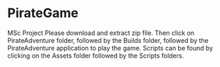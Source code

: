 # PirateGame
MSc Project
Please download and extract zip file. Then click on PirateAdventure folder, followed by the Builds folder, followed by the PirateAdventure application to play the game.
Scripts can be found by clicking on the Assets folder followed by the Scripts folders.
